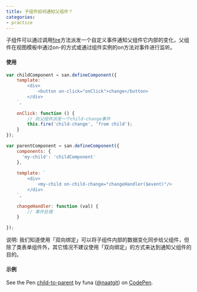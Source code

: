 ```yaml
---
title: 子组件如何通知父组件？
categories:
- practice
---
```


子组件可以通过调用[fire](/san/doc/api/#fire)方法派发一个自定义事件通知父组件它内部的变化，父组件在视图模板中通过on-的方式或通过组件实例的on方法对事件进行监听。

#### 使用
```javascript
var childComponent = san.defineComponent({    
    template: `
        <div>
            <button on-click="onClick">change</button>
        </div>
    `,
    
    onClick: function () {
        // 向父组件派发一个child-change事件
        this.fire('child-change', 'from child');
    }
});

var parentComponent = san.defineComponent({
    components: {
      'my-child': 'childComponent'
    },
  
    template: `
        <div>
            <my-child on-child-change="changeHandler($event)"/>
        </div>
    `,
  
    changeHandler: function (val) {
        // 事件处理
    }

});
```
说明: 我们知道使用「双向绑定」可以将子组件内部的数据变化同步给父组件，但除了类表单组件外，其它情况不建议使用「双向绑定」的方式来达到通知父组件的目的。

#### 示例
<p data-height="265" data-theme-id="0" data-slug-hash="wqrGLy" data-default-tab="result" data-user="naatgit" data-embed-version="2" data-pen-title="child-to-parent" class="codepen">See the Pen <a href="https://codepen.io/naatgit/pen/wqrGLy/">child-to-parent</a> by funa (<a href="https://codepen.io/naatgit">@naatgit</a>) on <a href="https://codepen.io">CodePen</a>.</p>
<script async src="https://production-assets.codepen.io/assets/embed/ei.js"></script>
